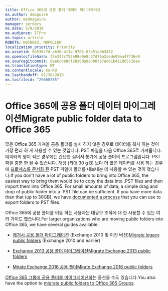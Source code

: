 ```yaml
---
title: Office 365에 공용 폴더 데이터 마이그레이션
ms.author: dmaguire
author: msdmaguire
manager: serdars
ms.date: 5/9/2018
ms.audience: ITPro
ms.topic: article
ROBOTS: NOINDEX, NOFOLLOW
localization_priority: Priority
ms.assetid: 6e536c7d-ab36-413e-9702-63e51adb3452
ms.openlocfilehash: f3e333c752e00e0e8c37d76a3aede09ea47f36e9
ms.sourcegitcommit: 0ae6cbb8cf2836da98300767ed81b411d6551bee
ms.translationtype: MT
ms.contentlocale: ko-KR
ms.lasthandoff: 01/30/2019
ms.locfileid: "29660785"
---
```

# <a name="migrate-public-folder-data-to-office-365"></a><span data-ttu-id="952ed-102">Office 365에 공용 폴더 데이터 마이그레이션</span><span class="sxs-lookup"><span data-stu-id="952ed-102">Migrate public folder data to Office 365</span></span>

<span data-ttu-id="952ed-p101">많은 Office 365 가져올 공용 폴더를 설치 하지 않은 경우로 데이터를 복사 하는 것이 가장 편리 하 게 사용할 수 있는 것입니다. PST 파일을 다음 Office 365로 가져옵니다. 데이터의 양이 적은 경우에는 간단한 끌어서 놓기에 공용 폴더의 프로그램입니다. PST 파일 충분 한 될 수 있습니다. 해당 (최대 30 g B) 보다 더 많은 데이터를 사용 하는 경우에 [프로세스를 문서화 된](https://technet.microsoft.com/library/dn874017%28v=exchg.150%29.aspx) PST 파일에 폴더를 내보내는 데 사용할 수 있는 것이 했습니다.</span><span class="sxs-lookup"><span data-stu-id="952ed-p101">If you don't have a lot of public folders to bring into Office 365, the easiest way to bring them would be to copy the data into .PST files and then import them into Office 365. For small amounts of data, a simple drag and drop of public folder into a .PST file can be sufficient. If you have more data than that (up to 30GB), we have [documented a process](https://technet.microsoft.com/library/dn874017%28v=exchg.150%29.aspx) that you can use to export folders to PST files.</span></span> 
  
<span data-ttu-id="952ed-106">Office 365에 공용 폴더를 이동 하는 사용자는 대규모 조직에 대 한 사용할 수 있는 여러 가이드 했습니다.</span><span class="sxs-lookup"><span data-stu-id="952ed-106">For larger organizations who are moving public folders into Office 365, we have several guides available:</span></span>
  
- <span data-ttu-id="952ed-107">[레거시 공용 폴더 마이그레이션](https://technet.microsoft.com/library/dn874017%28v=exchg.150%29.aspx) (Exchange 2010 및 이전 버전)</span><span class="sxs-lookup"><span data-stu-id="952ed-107">[Migrate legacy public folders](https://technet.microsoft.com/library/dn874017%28v=exchg.150%29.aspx) (Exchange 2010 and earlier)</span></span> 
    
- [<span data-ttu-id="952ed-108">Exchange 2013 공용 폴더 마이그레이션</span><span class="sxs-lookup"><span data-stu-id="952ed-108">Migrate Exchange 2013 public folders</span></span>](https://technet.microsoft.com/library/mt798260%28v=exchg.150%29.aspx)
    
- [<span data-ttu-id="952ed-109">Mirate Exchange 2016 공용 폴더</span><span class="sxs-lookup"><span data-stu-id="952ed-109">Mirate Exchange 2016 public folders</span></span>](https://technet.microsoft.com/library/mt798260%28v=exchg.160%29.aspx)
    
<span data-ttu-id="952ed-110">[Office 365 그룹에 공용 폴더를 마이그레이션하](https://technet.microsoft.com/library/mt843872%28v=exchg.150%29.aspx)는 옵션을 수도 있습니다.</span><span class="sxs-lookup"><span data-stu-id="952ed-110">You also have the option to [migrate public folders to Office 365 Groups](https://technet.microsoft.com/library/mt843872%28v=exchg.150%29.aspx).</span></span>
  

